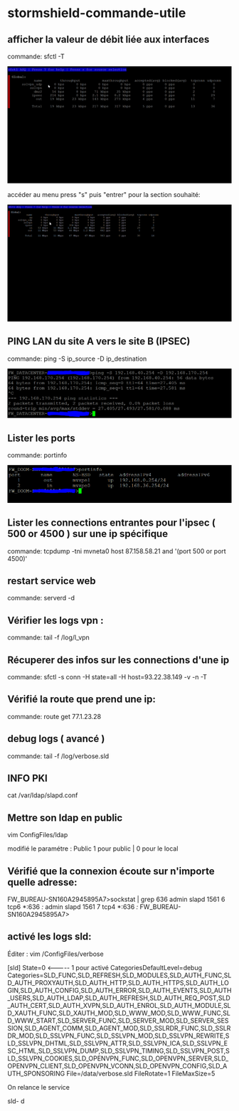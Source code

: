 # stormshield-commande-utile

## afficher la valeur de débit liée aux interfaces

commande: sfctl -T

![sfctl](https://github.com/DoSec-hash/stormshield-commande-utile/blob/master/gifs/ez.gif)

accéder au menu press "s" puis  "entrer" pour la section souhaité:

![menu](https://github.com/DoSec-hash/stormshield-commande-utile/blob/master/gifs/menu.gif)

##  PING LAN du site A vers le site B (IPSEC)

commande: ping -S ip_source -D ip_destination

![ping](https://github.com/DoSec-hash/stormshield-commande-utile/blob/master/gifs/ping_ipsec.PNG)

##  Lister les ports

commande: portinfo

![portinfo](https://github.com/DoSec-hash/stormshield-commande-utile/blob/master/gifs/portinfo.PNG)

## Lister les connections entrantes pour l'ipsec ( 500 or 4500 ) sur une ip spécifique

commande: tcpdump -tni mvneta0 host 87.158.58.21 and '(port 500 or port 4500)'


## restart service web 

commande: serverd -d

## Vérifier les logs vpn :

commande: tail -f /log/l_vpn

## Récuperer des infos sur les connections d'une ip 

commande: sfctl -s conn -H state=all -H host=93.22.38.149 -v -n -T

## Vérifié la route que prend une ip:

commande:  route get 77.1.23.28

## debug logs ( avancé )

commande: tail -f /log/verbose.sld

## INFO PKI

cat /var/ldap/slapd.conf

## Mettre son ldap en public

 vim ConfigFiles/ldap
 
 modifié le paramétre : Public    1 pour public | 0 pour le local


## Vérifié que la connexion écoute sur n'importe quelle adresse:

FW_BUREAU-SN160A2945895A7>sockstat | grep 636
admin    slapd      1561  6  tcp6   *:636                 *:*
admin    slapd      1561  7  tcp4   *:636                 *:*
FW_BUREAU-SN160A2945895A7>

## activé les logs sld:

Éditer : vim /ConfigFiles/verbose

[sld]
State=0  <----- 1 pour activé
CategoriesDefaultLevel=debug
Categories=SLD_FUNC,SLD_REFRESH,SLD_MODULES,SLD_AUTH_FUNC,SLD_AUTH_PROXYAUTH,SLD_AUTH_HTTP,SLD_AUTH_HTTPS,SLD_AUTH_LOGIN,SLD_AUTH_CONFIG,SLD_AUTH_ERROR,SLD_AUTH_EVENTS,SLD_AUTH_USERS,SLD_AUTH_LDAP,SLD_AUTH_REFRESH,SLD_AUTH_REQ_POST,SLD_AUTH_CERT,SLD_AUTH_XVPN,SLD_AUTH_ENROL,SLD_AUTH_MODULE,SLD_XAUTH_FUNC,SLD_XAUTH_MOD,SLD_WWW_MOD,SLD_WWW_FUNC,SLD_WWW_START,SLD_SERVER_FUNC,SLD_SERVER_MOD,SLD_SERVER_SESSION,SLD_AGENT_COMM,SLD_AGENT_MOD,SLD_SSLRDR_FUNC,SLD_SSLRDR_MOD,SLD_SSLVPN_FUNC,SLD_SSLVPN_MOD,SLD_SSLVPN_REWRITE,SLD_SSLVPN_DHTML,SLD_SSLVPN_ATTR,SLD_SSLVPN_ICA,SLD_SSLVPN_ESC_HTML,SLD_SSLVPN_DUMP,SLD_SSLVPN_TIMING,SLD_SSLVPN_POST,SLD_SSLVPN_COOKIES,SLD_OPENVPN_FUNC,SLD_OPENVPN_SERVER,SLD_OPENVPN_CLIENT,SLD_OPENVPN_VCONN,SLD_OPENVPN_CONFIG,SLD_AUTH_SPONSORING
File=/data/verbose.sld
FileRotate=1
FileMaxSize=5


On relance le service

sld- d


